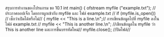 สรุบการทำงานของโปรแกรม ขอ 10.1
int main() {
    ofstream myfile ("example.txt"); //ประกาศออปเจ็ก โดยการผูกเข้ากับ myfile และ ไฟล์ example.txt //
    if (myfile.is_open()) // เช็กว่าเปิดได้หรือไม่//
    {
        myfile << "This is a line.\n";// การเขียนข้อมูลไปที่ myfile ลงในไฟล์ example.txt //
        myfile << "This is another line.\n"; //เขียนข้อมูลใน myfile ว่า This is another line และการขึ้นบรรทัดใหม่//
        myfile.close(); //ปิดไฟล์//
